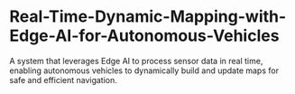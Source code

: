 # Real-Time-Dynamic-Mapping-with-Edge-AI-for-Autonomous-Vehicles
A system that leverages Edge AI to process sensor data in real time, enabling autonomous vehicles to dynamically build and update maps for safe and efficient navigation.
